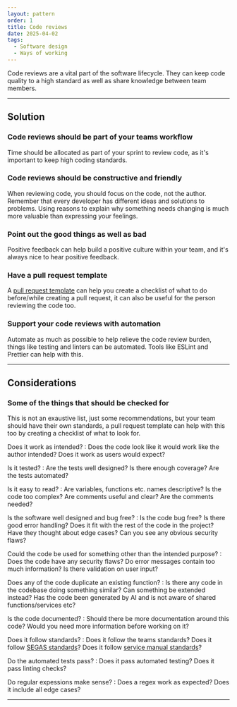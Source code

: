 ```yaml
---
layout: pattern
order: 1
title: Code reviews
date: 2025-04-02
tags:
  - Software design
  - Ways of working
---
```


Code reviews are a vital part of the software lifecycle. They can keep code quality to a high standard as well as share knowledge between team members.

---

## Solution

### Code reviews should be part of your teams workflow

Time should be allocated as part of your sprint to review code, as it's important to keep high coding standards.

### Code reviews should be constructive and friendly

When reviewing code, you should focus on the code, not the author. Remember that every developer has different ideas and solutions to problems. Using reasons to explain why something needs changing is much more valuable than expressing your feelings.

### Point out the good things as well as bad

Positive feedback can help build a positive culture within your team, and it's always nice to hear positive feedback.

### Have a pull request template

A [pull request template](https://docs.github.com/en/communities/using-templates-to-encourage-useful-issues-and-pull-requests/creating-a-pull-request-template-for-your-repository) can help you create a checklist of what to do before/while creating a pull request, it can also be useful for the person reviewing the code too. 

### Support your code reviews with automation

Automate as much as possible to help relieve the code review burden, things like testing and linters can be automated. Tools like ESLint and Prettier can help with this.

---

## Considerations

### Some of the things that should be checked for

This is not an exaustive list, just some recommendations, but your team should have their own standards, a pull request template can help with this too by creating a checklist of what to look for.

Does it work as intended?
: Does the code look like it would work like the author intended? Does it work as users would expect?

Is it tested?
: Are the tests well designed? Is there enough coverage? Are the tests automated?

Is it easy to read?
: Are variables, functions etc. names descriptive? Is the code too complex? Are comments useful and clear? Are the comments needed?

Is the software well designed and bug free?
: Is the code bug free? Is there good error handling? Does it fit with the rest of the code in the project? Have they thought about edge cases? Can you see any obvious security flaws?

Could the code be used for something other than the intended purpose?
: Does the code have any security flaws? Do error messages contain too much information? Is there validation on user input?

Does any of the code duplicate an existing function?
: Is there any code in the codebase doing something similar? Can something be extended instead? Has the code been generated by AI and is not aware of shared functions/services etc?

Is the code documented?
: Should there be more documentation around this code? Would you need more information before working on it?

Does it follow standards?
: Does it follow the teams standards? Does it follow [SEGAS standards](/standards/)? Does it follow [service manual standards](https://www.gov.uk/service-manual)?

Do the automated tests pass?
: Does it pass automated testing? Does it pass linting checks?

Do regular expessions make sense?
: Does a regex work as expected? Does it include all edge cases?

---
